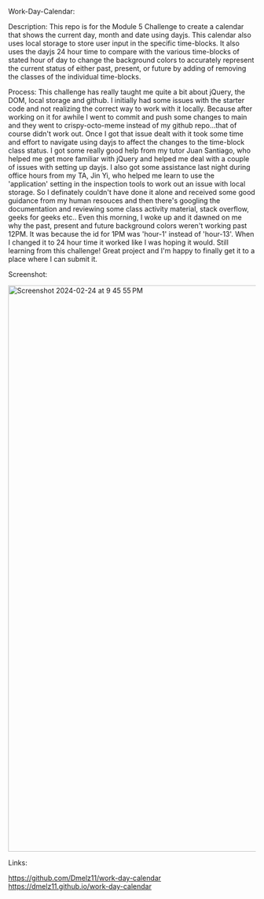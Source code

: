 
Work-Day-Calendar:

Description:
This repo is for the Module 5 Challenge to create a calendar
that shows the current day, month and date using dayjs. This calendar
also uses local storage to store user input in the specific time-blocks. 
It also uses the dayjs 24 hour time to compare with the various time-blocks
of stated hour of day to change the background colors to accurately represent 
the current status of either past, present, or future by adding of removing the 
classes of the individual time-blocks. 

Process:
This challenge has really taught me quite a bit about jQuery, the DOM, local storage
and github. I initially had some issues with the starter code and not realizing the correct way to work with it locally. Because after working on it for awhile I went to commit and push some changes to main and they went to crispy-octo-meme instead of my github repo...that of course didn't work out. Once I got that issue dealt with it took some time and effort to navigate using dayjs to affect the changes to the time-block class status. I got some really good help from my tutor Juan Santiago, who 
helped me get more familiar with jQuery and helped me deal with a couple of issues with setting up dayjs. I also got some assistance last night during office hours from my TA, Jin Yi, who helped me learn to use the 'application' setting in the inspection tools to work out an issue with local storage. So I definately couldn't have done it alone and received some good guidance from my human resouces and then there's googling the documentation and reviewing some class activity material, stack overflow, geeks for geeks etc..
Even this morning, I woke up and it dawned on me why the past, present and future background colors weren't working past 12PM. It was because the id for 1PM was 'hour-1' instead of 'hour-13'. When I changed it to 24 hour time it worked like 
I was hoping it would. Still learning from this challenge! 
Great project and I'm happy to finally get it to a place where I can submit it.

Screenshot:


<img width="1152" alt="Screenshot 2024-02-24 at 9 45 55 PM" src="https://github.com/Dmelz11/work-day-calendar/assets/143745882/21131deb-a5c4-4ba3-9e26-5d4acae3ea09">




Links:

https://github.com/Dmelz11/work-day-calendar
https://dmelz11.github.io/work-day-calendar
